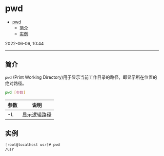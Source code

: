 # pwd

- [pwd](#pwd)
  - [简介](#简介)
  - [实例](#实例)

2022-06-06, 10:44
****

## 简介

`pwd` (Print Working Directory)用于显示当前工作目录的路径，即显示所在位置的绝对路径。

```sh
pwd [参数]
```

|参数|说明|
|---|---|
|-L|显示逻辑路径|

## 实例

```sh
[root@localhost usr]# pwd
/usr
```
